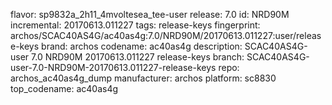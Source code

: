 flavor: sp9832a_2h11_4mvoltesea_tee-user
release: 7.0
id: NRD90M
incremental: 20170613.011227
tags: release-keys
fingerprint: archos/SCAC40AS4G/ac40as4g:7.0/NRD90M/20170613.011227:user/release-keys
brand: archos
codename: ac40as4g
description: SCAC40AS4G-user 7.0 NRD90M 20170613.011227 release-keys
branch: SCAC40AS4G-user-7.0-NRD90M-20170613.011227-release-keys
repo: archos_ac40as4g_dump
manufacturer: archos
platform: sc8830
top_codename: ac40as4g
